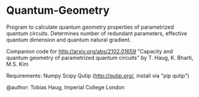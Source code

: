 # Quantum-Geometry
Program to calculate quantum geometry properties of parametrized quantum circuits. Determines number of redundant parameters, effective quantum dimension and quantum natural gradient.

Companion code for http://arxiv.org/abs/2102.01659
"Capacity and quantum geometry of parametrized quantum circuits" by T. Haug, K. Bharti, M.S. Kim


Requirements:
Numpy
Scipy
Qutip (http://qutip.org/, install via "pip qutip")


@author: Tobias Haug, Imperial College London
